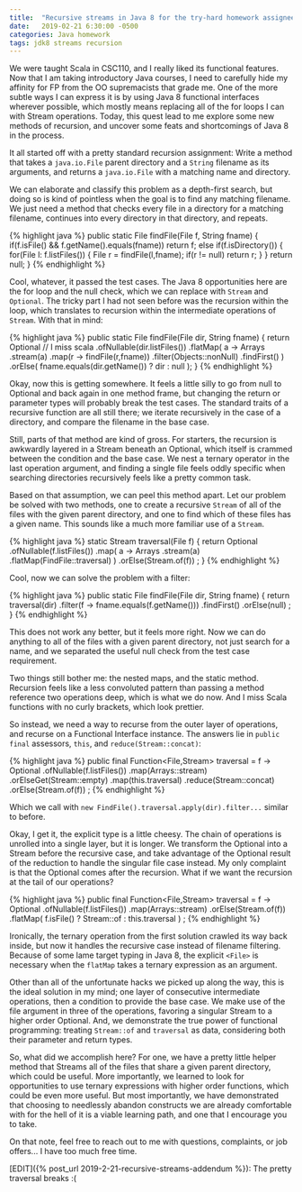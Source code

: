 ```yaml
---
title:  "Recursive streams in Java 8 for the try-hard homework assignee"
date:   2019-02-21 6:30:00 -0500
categories: Java homework
tags: jdk8 streams recursion
---
```


We were taught Scala in CSC110, and I really liked its functional features.
Now that I am taking introductory Java courses, I need to carefully hide my
affinity for FP from the OO supremacists that grade me. One of the more subtle
ways I can express it is by using Java 8 functional interfaces wherever
possible, which mostly means replacing all of the for loops I can with Stream
operations. Today, this quest lead to me explore some new methods of recursion,
and uncover some feats and shortcomings of Java 8 in the process.

It all started off with a pretty standard recursion assignment: Write a method
that takes a `java.io.File` parent directory and a `String` filename as its
arguments, and returns a `java.io.File` with a matching name and directory.

We can elaborate and classify this problem as a depth-first search, but doing
so is kind of pointless when the goal is to find any matching filename. We just
need a method that checks every file in a directory for a matching filename,
continues into every directory in that directory, and repeats.

{% highlight java %}
public static File findFile(File f, String fname)
{
  if(f.isFile() && f.getName().equals(fname))
    return f;
  else if(f.isDirectory()) {
    for(File l: f.listFiles()) {
      File r = findFile(l,fname);
      if(r != null)
        return r;
    }
  }
  return null;
}
{% endhighlight %}

Cool, whatever, it passed the test cases. The Java 8 opportunities here are the
for loop and the null check, which we can replace with `Stream` and `Optional`.
The tricky part I had not seen before was the recursion within the loop, which
translates to recursion within the intermediate operations of `Stream`. With
that in mind:

{% highlight java %}
public static File findFile(File dir, String fname)
{
  return Optional // I miss scala
    .ofNullable(dir.listFiles())
    .flatMap( a -> Arrays
      .stream(a)
      .map(r -> findFile(r,fname))
      .filter(Objects::nonNull)
      .findFirst()
    )
    .orElse( fname.equals(dir.getName()) ? dir : null );
}
{% endhighlight %}

Okay, now this is getting somewhere. It feels a little silly to go from null
to Optional and back again in one method frame, but changing the return or
parameter types will probably break the test cases. The standard traits of a
recursive function are all still there; we iterate recursively in the case
of a directory, and compare the filename in the base case.

Still, parts of that method are kind of gross. For starters, the recursion is
awkwardly layered in a Stream beneath an Optional, which itself is crammed
between the condition and the base case. We nest a ternary operator in the last
operation argument, and finding a single file feels oddly specific when
searching directories recursively feels like a pretty common task.

Based on that assumption, we can peel this method apart. Let our problem be
solved with two methods, one to create a recursive `Stream` of all of the files
with the given parent directory, and one to find which of these files has a
given name. This sounds like a much more familiar use of a `Stream`.

{% highlight java %}
static Stream<File> traversal(File f) {
  return Optional
    .ofNullable(f.listFiles())
    .map( a -> Arrays
      .stream(a)
      .flatMap(FindFile::traversal)
    )
    .orElse(Stream.of(f))
    ;
}
{% endhighlight %}

Cool, now we can solve the problem with a filter:

{% highlight java %}
public static File findFile(File dir, String fname) {
  return traversal(dir)
    .filter(f -> fname.equals(f.getName()))
    .findFirst()
    .orElse(null)
    ;
}
{% endhighlight %}

This does not work any better, but it feels more right. Now we can do anything
to all of the files with a given parent directory, not just search for a name,
and we separated the useful null check from the test case requirement.

Two things still bother me: the nested maps, and the static method. Recursion
feels like a less convoluted pattern than passing a method reference two
operations deep, which is what we do now. And I miss Scala functions with no
curly brackets, which look prettier.

So instead, we need a way to recurse from the outer layer of operations, and
recurse on a Functional Interface instance. The answers lie in `public final`
assessors, `this`, and `reduce(Stream::concat)`:

{% highlight java %}
public final Function<File,Stream<File>> traversal = f -> Optional
  .ofNullable(f.listFiles())
  .map(Arrays::stream)
  .orElseGet(Stream::empty)
  .map(this.traversal)
  .reduce(Stream::concat)
  .orElse(Stream.of(f))
  ;
{% endhighlight %}

Which we call with `new FindFile().traversal.apply(dir).filter...` similar to
before.

Okay, I get it, the explicit type is a little cheesy. The chain of operations
is unrolled into a single layer, but it is longer. We transform the Optional
into a Stream before the recursive case, and take advantage of the Optional
result of the reduction to handle the singular file case instead. My only
complaint is that the Optional comes after the recursion. What if we want
the recursion at the tail of our operations?

{% highlight java %}
public final Function<File,Stream<File>> traversal = f -> Optional
  .ofNullable(f.listFiles())
  .map(Arrays::stream)
  .orElse(Stream.of(f))
  .<File>flatMap( f.isFile() ? Stream::of : this.traversal )
  ;
{% endhighlight %}

Ironically, the ternary operation from the first solution crawled its way back
inside, but now it handles the recursive case instead of filename filtering.
Because of some lame target typing in Java 8, the explicit `<File>` is
necessary when the `flatMap` takes a ternary expression as an argument.

Other than all of the unfortunate hacks we picked up along the way, this is the
ideal solution in my mind; one layer of consecutive intermediate operations,
then a condition to provide the base case. We make use of the file argument in
three of the operations, favoring a singular Stream to a higher order Optional.
And, we demonstrate the true power of functional programming: treating
`Stream::of` and `traversal` as data, considering both their parameter and
return types.

So, what did we accomplish here? For one, we have a pretty little helper method
that Streams all of the files that share a given parent directory, which could
be useful. More importantly, we learned to look for opportunities to use
ternary expressions with higher order functions, which could be even more
useful. But most importantly, we have demonstrated that choosing to needlessly
abandon constructs we are already comfortable with for the hell of it is a
viable learning path, and one that I encourage you to take.

On that note, feel free to reach out to me with questions, complaints, or
job offers... I have too much free time.

[EDIT]({% post_url 2019-2-21-recursive-streams-addendum %}): The pretty
traversal breaks :(
